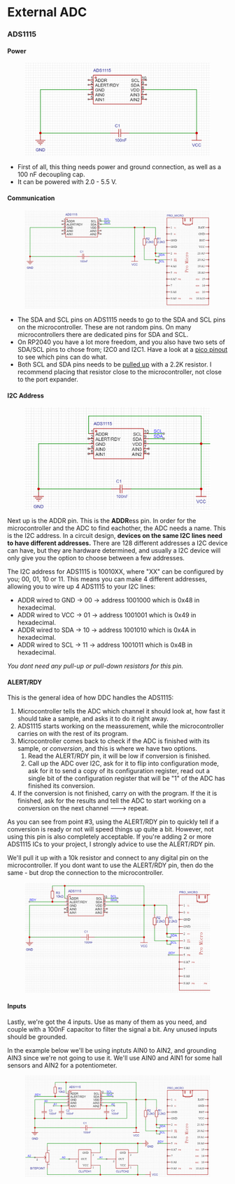 # External ADC

### ADS1115

#### Power

<figure><img src="../../.gitbook/assets/image (88).png" alt=""><figcaption></figcaption></figure>

* First of all, this thing needs power and ground connection, as well as a 100 nF decoupling cap.&#x20;
* It can be powered with 2.0 - 5.5 V.&#x20;

#### Communication

<figure><img src="../../.gitbook/assets/image (96).png" alt=""><figcaption></figcaption></figure>

* The SDA and SCL pins on ADS1115 needs to go to the SDA and SCL pins on the microcontroller. These are not random pins. On many microcontrollers there are dedicated pins for SDA and SCL.
* On RP2040 you have a lot more freedom, and you also have two sets of SDA/SCL pins to chose from; I2C0 and I2C1. Have a look at a [pico pinout](https://microcontrollerslab.com/wp-content/uploads/2021/01/Raspberry-Pi-Pico-pinout-diagram.svg) to see which pins can do what.&#x20;
* Both SCL and SDA pins needs to be [pulled up](../switch-inputs/shift-registers.md#pull-up-resistors) with a 2.2K resistor. I recommend placing that resistor close to the microcontroller, not close to the port expander.&#x20;

#### I2C Address

<figure><img src="../../.gitbook/assets/image (94).png" alt=""><figcaption></figcaption></figure>

Next up is the ADDR pin. This is the **ADDR**ess pin. In order for the microcontroller and the ADC to find eachother, the ADC needs a name. This is the I2C address. In a circuit design, **devices on the same I2C lines need to have different addresses.** There are 128 different addresses a I2C device can have, but they are hardware determined, and usually a I2C device will only give you the option to choose between a few addresses.

The I2C address for ADS1115 is 10010XX, where "XX" can be configured by you; 00, 01, 10 or 11. This means you can make 4 different addresses, allowing you to wire up 4 ADS1115 to your I2C lines:

* ADDR wired to GND -> 00 -> address 1001000 which is 0x48 in hexadecimal.
* ADDR wired to VCC -> 01 -> address 1001001 which is 0x49 in hexadecimal.
* ADDR wired to SDA -> 10 -> address 1001010 which is 0x4A in hexadecimal.
* ADDR wired to SCL -> 11 -> address 1001011 which is 0x4B in hexadecimal.

_You dont need any pull-up or pull-down resistors for this pin._

#### ALERT/RDY

This is the general idea of how DDC handles the ADS1115:

1. Microcontroller tells the ADC which channel it should look at, how fast it should take a sample, and asks it to do it right away.
2. ADS1115 starts working on the meassurement, while the microcontroller carries on with the rest of its program.
3. Microcontroller comes back to check if the ADC is finished with its sample, or _conversion_, and this is where we have two options.
   1. Read the ALERT/RDY pin, it will be low if conversion is finished.
   2. Call up the ADC over I2C, ask for it to flip into configuration mode, ask for it to send a copy of its configuration register, read out a single bit of the configuration register that will be "1" of the ADC has finished its conversion.
4. If the conversion is not finished, carry on with the program. If the it is finished, ask for the results and tell the ADC to start working on a conversion on the next channel ---> repeat.

As you can see from point #3, using the ALERT/RDY pin to quickly tell if a conversion is ready or not will speed things up quite a bit. However, not using this pin is also completely acceptable. If you're adding 2 or more ADS1115 ICs to your project, I strongly advice to use the ALERT/RDY pin.&#x20;

We'll pull it up with a 10k resistor and connect to any digital pin on the microcontroller. If you dont want to use the ALERT/RDY pin, then do the same - but drop the connection to the microcontroller.&#x20;

<figure><img src="../../.gitbook/assets/image (70).png" alt=""><figcaption></figcaption></figure>

#### Inputs

Lastly, we're got the 4 inputs. Use as many of them as you need, and couple with a 100nF capacitor to filter the signal a bit. Any unused inputs should be grounded.&#x20;

In the example below we'll be using inptuts AIN0 to AIN2, and grounding AIN3 since we're not going to use it. We'll use AIN0 and AIN1 for some hall sensors and AIN2 for a potentiometer.&#x20;

<figure><img src="../../.gitbook/assets/image (1) (1) (1).png" alt=""><figcaption></figcaption></figure>
